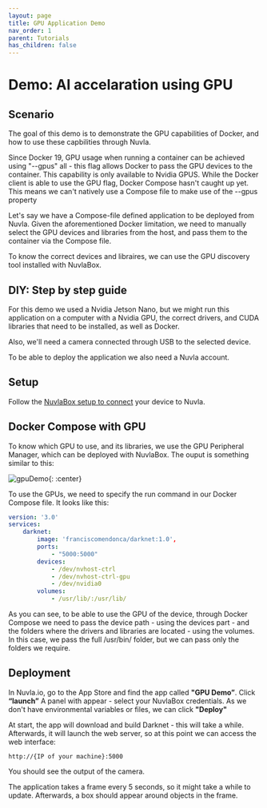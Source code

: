 ```yaml
---
layout: page
title: GPU Application Demo
nav_order: 1
parent: Tutorials
has_children: false
---
```


# Demo: AI accelaration using GPU

## Scenario

The goal of this demo is to demonstrate the GPU capabilities of Docker, and how to use these capbilities through Nuvla.

Since Docker 19, GPU usage when running a container can be achieved using "--gpus" all - this flag allows Docker to pass the GPU devices to the container.
This capability is only available to Nvidia GPUS. While the Docker client is able to use the GPU flag, Docker Compose hasn't caught up yet. This means we can't natively use a Compose file to make use of the --gpus property

Let's say we have a Compose-file defined application to be deployed from Nuvla. Given the aforementioned Docker limitation, we need to manually select the GPU devices and libraries from the host, and pass them to the container via the Compose file.

To know the correct devices and libraires, we can use the GPU discovery tool installed with NuvlaBox.

## DIY: Step by step guide 

For this demo we used a Nvidia Jetson Nano, but we might run this application on a computer with a Nvidia GPU, the correct drivers, and CUDA libraries that need to be installed, as well as Docker. 

Also, we'll need a camera connected through USB to the selected device.

To be able to deploy the application we also need a Nuvla account.

## Setup


Follow the [NuvlaBox setup to connect](https://docs.nuvla.io/nuvlabox/nuvlabox-engine/quickstart.html) your device to Nuvla. 

## Docker Compose with GPU

To know which GPU to use, and its libraries, we use the GPU Peripheral Manager, which can be deployed with NuvlaBox. 
The ouput is something similar to this: 

![gpuDemo](/assets/peripheral-manager-gpu.png){: :center}



To use the GPUs, we need to specify the run command in our Docker Compose file. It looks like this:

```yaml
version: '3.0'
services:
    darknet:
        image: 'franciscomendonca/darknet:1.0',
        ports:
            - "5000:5000"
        devices:
            - /dev/nvhost-ctrl
            - /dev/nvhost-ctrl-gpu
            - /dev/nvidia0
        volumes:
            - /usr/lib/:/usr/lib/
```


As you can see, to be able to use the GPU of the device, through Docker Compose we need to pass the device path - using the devices part - and
the folders where the drivers and libraries are located - using the volumes. In this case, we pass the full /usr/bin/ folder, but we can pass
only the folders we require.

## Deployment

In Nuvla.io, go to the App Store and find the app called **"GPU Demo”**. Click **“launch”**
A panel with appear - select your NuvlaBox credentials. 
As we don't have environmental variables or files, we can click **"Deploy"**

At start, the app will download and build Darknet - this will take a while.
Afterwards, it will launch the web server, so at this point we can access the web interface:
    
    http://{IP of your machine}:5000

You should see the output of the camera.

The application takes a frame every 5 seconds, so it might take a while to update. Afterwards,
a box should appear around objects in the frame.
